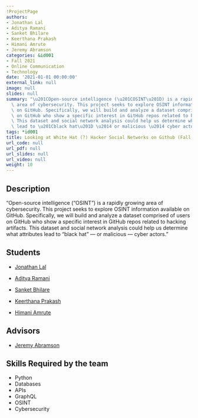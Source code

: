 ```yaml
---
!ProjectPage
authors:
- Jonathan Lal
- Aditya Ramani
- Sanket Bhilare
- Keerthana Prakash
- Himani Amrute
- Jeremy Abramson
categories: &id001
- Fall 2021
- Online Communication
- Technology
date: '2021-01-01 00:00:00'
external_link: null
image: null
slides: null
summary: "\u201COpen-source intelligence (\u201COSINT\u201D) is a rapidly growing\
  \ area of cybersecurity. This project seeks to explore OSINT information available\
  \ on GitHub. Specifically, we will build and analyze a dataset comprised of users\
  \ on GitHub who show a specific interest in GitHub repos related to hacking artifacts.\
  \ This dataset and social network analysis could help us determine what attributes\
  \ lead to \u201Cblack hat\u201D \u2014 or malicious \u2014 cyber actors.\u201D"
tags: *id001
title: Looking at White Hat (?) Hacker Social Networks on Github (Fall - 2021)
url_code: null
url_pdf: null
url_slides: null
url_video: null
weight: 10
---
```

## Description

“Open-source intelligence (“OSINT”) is a rapidly growing area of cybersecurity. This project seeks to explore OSINT information available on GitHub. Specifically, we will build and analyze a dataset comprised of users on GitHub who show a specific interest in GitHub repos related to hacking artifacts. This dataset and social network analysis could help us determine what attributes lead to “black hat” — or malicious — cyber actors.”





## Students

* [Jonathan Lal](../../../author/jonathan-lal)

* [Aditya Ramani](../../../author/aditya-ramani)

* [Sanket Bhilare](../../../author/sanket-bhilare)

* [Keerthana Prakash](../../../author/keerthana-prakash)

* [Himani Amrute](../../../author/himani-amrute)

## Advisors

* [Jeremy Abramson](../../../author/jeremy-abramson)

## Skills Required by the team


* Python
* Databases
* APIs
* GraphQL
* OSINT
* Cybersecurity